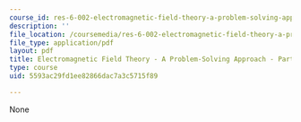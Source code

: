 ```yaml
---
course_id: res-6-002-electromagnetic-field-theory-a-problem-solving-approach-spring-2008
description: ''
file_location: /coursemedia/res-6-002-electromagnetic-field-theory-a-problem-solving-approach-spring-2008/5593ac29fd1ee82866dac7a3c5715f89_MITRES_6_002S08_Part2.pdf
file_type: application/pdf
layout: pdf
title: Electromagnetic Field Theory - A Problem-Solving Approach - Part 2
type: course
uid: 5593ac29fd1ee82866dac7a3c5715f89

---
```

None